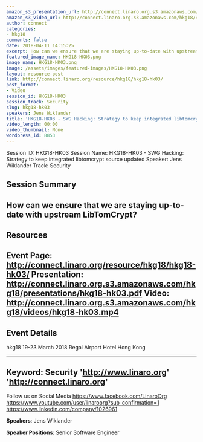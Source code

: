 ```yaml
---
amazon_s3_presentation_url: http://connect.linaro.org.s3.amazonaws.com/hkg18/presentations/hkg18-hk03.pdf
amazon_s3_video_url: http://connect.linaro.org.s3.amazonaws.com/hkg18/videos/hkg18-hk03.mp4
author: connect
categories:
- hkg18
comments: false
date: 2018-04-11 14:15:25
excerpt: How can we ensure that we are staying up-to-date with upstream LibTomCrypt?
featured_image_name: HKG18-HK03.png
image_name: HKG18-HK03.png
image: /assets/images/featured-images/HKG18-HK03.png
layout: resource-post
link: http://connect.linaro.org/resource/hkg18/hkg18-hk03/
post_format:
- Video
session_id: HKG18-HK03
session_track: Security
slug: hkg18-hk03
speakers: Jens Wiklander
title: 'HKG18-HK03 - SWG Hacking: Strategy to keep integrated libtomcrypt source updated'
video_length: 00:00
video_thumbnail: None
wordpress_id: 8853
---
```


Session ID: HKG18-HK03
Session Name: HKG18-HK03 - SWG Hacking: Strategy to keep integrated libtomcrypt source updated
Speaker: Jens Wiklander
Track: Security


## Session Summary
How can we ensure that we are staying up-to-date with upstream LibTomCrypt?
---------------------------------------------------
## Resources
Event Page: http://connect.linaro.org/resource/hkg18/hkg18-hk03/
Presentation: http://connect.linaro.org.s3.amazonaws.com/hkg18/presentations/hkg18-hk03.pdf
Video: http://connect.linaro.org.s3.amazonaws.com/hkg18/videos/hkg18-hk03.mp4
 ---------------------------------------------------
## Event Details
hkg18
19-23 March 2018
Regal Airport Hotel Hong Kong

---------------------------------------------------
Keyword: Security
'http://www.linaro.org'
'http://connect.linaro.org'
---------------------------------------------------
Follow us on Social Media
https://www.facebook.com/LinaroOrg
https://www.youtube.com/user/linaroorg?sub_confirmation=1
https://www.linkedin.com/company/1026961

**Speakers**: Jens Wiklander

**Speaker Positions**: Senior Software Engineer

